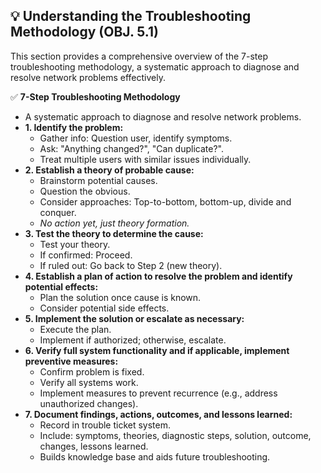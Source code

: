 ## 💡 Understanding the Troubleshooting Methodology (OBJ. 5.1)
This section provides a comprehensive overview of the 7-step troubleshooting methodology, a systematic approach to diagnose and resolve network problems effectively.

✅ **7-Step Troubleshooting Methodology**
- A systematic approach to diagnose and resolve network problems.
- **1. Identify the problem:**
  - Gather info: Question user, identify symptoms.
  - Ask: "Anything changed?", "Can duplicate?".
  - Treat multiple users with similar issues individually.
- **2. Establish a theory of probable cause:**
  - Brainstorm potential causes.
  - Question the obvious.
  - Consider approaches: Top-to-bottom, bottom-up, divide and conquer.
  - *No action yet, just theory formation.*
- **3. Test the theory to determine the cause:**
  - Test your theory.
  - If confirmed: Proceed.
  - If ruled out: Go back to Step 2 (new theory).
- **4. Establish a plan of action to resolve the problem and identify potential effects:**
  - Plan the solution once cause is known.
  - Consider potential side effects.
- **5. Implement the solution or escalate as necessary:**
  - Execute the plan.
  - Implement if authorized; otherwise, escalate.
- **6. Verify full system functionality and if applicable, implement preventive measures:**
  - Confirm problem is fixed.
  - Verify all systems work.
  - Implement measures to prevent recurrence (e.g., address unauthorized changes).
- **7. Document findings, actions, outcomes, and lessons learned:**
  - Record in trouble ticket system.
  - Include: symptoms, theories, diagnostic steps, solution, outcome, changes, lessons learned.
  - Builds knowledge base and aids future troubleshooting.